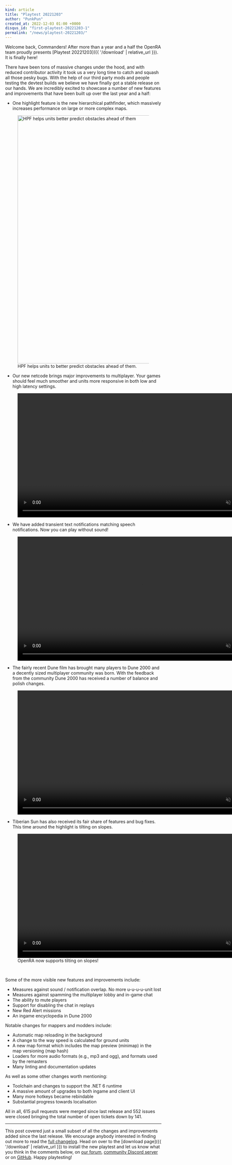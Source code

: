 ```yaml
---
kind: article
title: "Playtest 20221203"
author: "PunkPun"
created_at: 2022-12-03 01:00 +0000
disqus_id: "first-playtest-20221203-1"
permalink: "/news/playtest-20221203/"
---
```


Welcome back, Commanders! After more than a year and a half the OpenRA team proudly presents [Playtest 20221203]({{ '/download' | relative_url }}). It is finally here!

There have been tons of massive changes under the hood, and with reduced contributor activity it took us a very long time to catch and squash all those pesky bugs. With the help of our third party mods and people testing the devtest builds we believe we have finally got a stable release on our hands. We are incredibly excited to showcase a number of new features and improvements that have been built up over the last year and a half:

* One highlight feature is the new hierarchical pathfinder, which massively increases performance on large or more complex maps.

<figure>
  <img src="{{ '/images/news/20221203-hpf.png' | relative_url }}" style="width: 800px" alt="HPF helps units better predict obstacles ahead of them" />
  <figcaption>HPF helps units to better predict obstacles ahead of them.</figcaption>
</figure>

<p></p>

* Our new netcode brings major improvements to multiplayer. Your games should feel much smoother and units more responsive in both low and high latency settings.

<figure>
  <video width="800" autoplay loop muted>
    <source src="{{ '/images/news/20221203-td.mp4' | relative_url }}" type="video/mp4">
    <source src="{{ '/images/news/20221203-td.ogv' | relative_url }}" type="video/ogg">
    <img src="{{ '/images/news/20221203-td.png' | relative_url }}" width="800" />
  </video>
</figure>

* We have added transient text notifications matching speech notifications. Now you can play without sound!

<figure>
  <video width="800" autoplay loop muted>
    <source src="{{ '/images/news/20221203-transient.mp4' | relative_url }}" type="video/mp4">
    <source src="{{ '/images/news/20221203-transient.ogv' | relative_url }}" type="video/ogg">
    <img src="{{ '/images/news/20221203-transient.png' | relative_url }}" width="800" />
  </video>
</figure>

* The fairly recent Dune film has brought many players to Dune 2000 and a decently sized multiplayer community was born. With the feedback from the community Dune 2000 has received a number of balance and polish changes.

<figure>
  <video width="800" autoplay loop muted>
    <source src="{{ '/images/news/20221203-dune.mp4' | relative_url }}" type="video/mp4">
    <source src="{{ '/images/news/20221203-dune.ogv' | relative_url }}" type="video/ogg">
    <img src="{{ '/images/news/20221203-dune.png' | relative_url }}" width="800" />
  </video>
</figure>

* Tiberian Sun has also received its fair share of features and bug fixes. This time around the highlight is tilting on slopes.

<figure>
  <video width="800" autoplay loop muted>
    <source src="{{ '/images/news/20221203-slope.mp4' | relative_url }}" type="video/mp4">
    <source src="{{ '/images/news/20221203-slope.ogv' | relative_url }}" type="video/ogg">
    <img src="{{ '/images/news/20221203-slope.png' | relative_url }}" width="800" />
  </video>
  <figcaption>OpenRA now supports tilting on slopes!</figcaption>
</figure>

<br/>

Some of the more visible new features and improvements include:
 * Measures against sound / notification overlap. No more u-u-u-u-unit lost
 * Measures against spamming the multiplayer lobby and in-game chat
 * The ability to mute players
 * Support for disabling the chat in replays
 * New Red Alert missions
 * An ingame encyclopedia in Dune 2000

Notable changes for mappers and modders include:
 * Automatic map reloading in the background
 * A change to the way speed is calculated for ground units
 * A new map format which includes the map preview (minimap) in the map versioning (map hash)
 * Loaders for more audio formats (e.g., mp3 and ogg), and formats used by the remasters
 * Many linting and documentation updates

As well as some other changes worth mentioning:
 * Toolchain and changes to support the .NET 6 runtime
 * A massive amount of upgrades to both ingame and client UI
 * Many more hotkeys became rebindable
 * Substantial progress towards localisation

All in all, 615 pull requests were merged since last release and 552 issues were closed bringing the total number of open tickets down by 141.

<hr/>

This post covered just a small subset of all the changes and improvements added since the last release. We encourage anybody interested in finding out more to read the [full changelog](https://github.com/OpenRA/OpenRA/wiki/Changelog/907eabad94fef9233e5a376241ad0f06269eda83). Head on over to the [download page]({{ '/download' | relative_url }}) to install the new playtest and let us know what you think in the comments below, on [our forum](https://forum.openra.net/), [community Discord server](https://discord.openra.net) or on [GitHub](https://github.com/OpenRA/OpenRA/issues). Happy playtesting!
